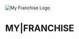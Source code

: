 ![My Franchise Logo](https://lh3.googleusercontent.com/ex5k8frwXBDnSezPJZ1mY88rJRt4WKII1XFYX-FdPbKP5ZbD3Ie7uUssvPtbB1blN-YbFgkrpWta6tB6s6ls9MqGh7FC1pb0wyPE5cM-c8JqxpO2o_xSvX2LojgV4dde7Og1aJogvEtkaYQjMP_5qdha5TZ3O3uCeKjChUDE7XeuxLZtbLwe0-pO4HH18x40pmq0nhUr4RCrWUTW12eqdwaQk44wkf6Z7zpLENRAkqwkrRtkaSbgH2oSziHgS8qgCSeAKNs2OEd_NDUpl2wjIejNpmxGuOj75x8LILaGOkWLqAJ1Z1pVE3dbbHTpR1LF05B32r_bl3ybzLHI8F_ICSjWUJiP_KscM9x0I9UEsA5MCnI_I8yEXbQK2l8SpLKMxLb5VIEPs9UDu2Lz82afXspJkdaC1xRS37ieN4MbvO-W4QCH4B5kWEoY8C3qCXPfQGV72aMBQjDXLkjBqQ3FyNSTQcGGM_FpmICf05cKkNxsqqVVsBQmX0WmuageoqxZ4watBP5wfTKR-yHioxxJqq7m1Bc5jKKeO8p-ZD-KRcBz-vha515XRaS2aGGb0_3PHMHAshKk8J4e7UgTBaJV4ekCUTB3RZ0uWSXt8Pqa3CnrhLblfC7s9lL3rj_53twtjLJD6K381Y_JSWukwctdtnzXZ2lmKNhkaElMPb0semexXucW_M-NmnApEMlHGA=w1440-h900-no?authuser=0)

# MY|FRANCHISE
